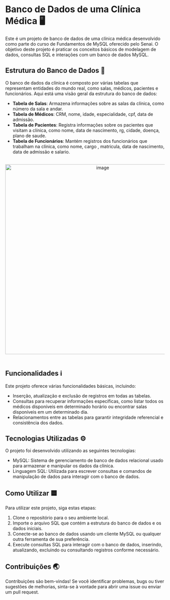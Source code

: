 # Banco de Dados de uma Clínica Médica 🖥️

Este é um projeto de banco de dados de uma clínica médica desenvolvido como parte do curso de Fundamentos de MySQL oferecido pelo Senai. O objetivo deste projeto é praticar os conceitos básicos de modelagem de dados, consultas SQL e interações com um banco de dados MySQL.

## Estrutura do Banco de Dados 🧱

O banco de dados da clínica é composto por várias tabelas que representam entidades do mundo real, como salas, médicos, pacientes e funcionários. Aqui está uma visão geral da estrutura do banco de dados:

- **Tabela de Salas**: Armazena informações sobre as salas da clínica, como número da sala e andar.
- **Tabela de Médicos**: CRM, nome, idade, especialidade, cpf, data de admissão.
- **Tabela de Pacientes**: Registra informações sobre os pacientes que visitam a clínica, como nome, data de nascimento, rg, cidade, doença, plano de saude.
- **Tabela de Funcionários**: Mantém registros dos funcionários que trabalham na clínica, como nome, cargo , matricula, data de nascimento, data de admissão e salario.

<br>

<div align="center">
  <img src="https://github.com/BrennonMeireles/banco-de-dados-clinica/assets/141636246/1a8368b1-ea18-4d4e-b67b-abb25f1c6080" alt="image" width="600px">
</div>

<br>

## Funcionalidades ℹ️

Este projeto oferece várias funcionalidades básicas, incluindo:

- Inserção, atualização e exclusão de registros em todas as tabelas.
- Consultas para recuperar informações específicas, como listar todos os médicos disponíveis em determinado horário ou encontrar salas disponíveis em um determinado dia.
- Relacionamentos entre as tabelas para garantir integridade referencial e consistência dos dados.

## Tecnologias Utilizadas ⚙️

O projeto foi desenvolvido utilizando as seguintes tecnologias:

- MySQL: Sistema de gerenciamento de banco de dados relacional usado para armazenar e manipular os dados da clínica.
- Linguagem SQL: Utilizada para escrever consultas e comandos de manipulação de dados para interagir com o banco de dados.

## Como Utilizar 🟦 

Para utilizar este projeto, siga estas etapas:

1. Clone o repositório para o seu ambiente local.
2. Importe o arquivo SQL que contém a estrutura do banco de dados e os dados iniciais.
3. Conecte-se ao banco de dados usando um cliente MySQL ou qualquer outra ferramenta de sua preferência.
4. Execute consultas SQL para interagir com o banco de dados, inserindo, atualizando, excluindo ou consultando registros conforme necessário.

## Contribuições 🌏

Contribuições são bem-vindas! Se você identificar problemas, bugs ou tiver sugestões de melhorias, sinta-se à vontade para abrir uma issue ou enviar um pull request.
